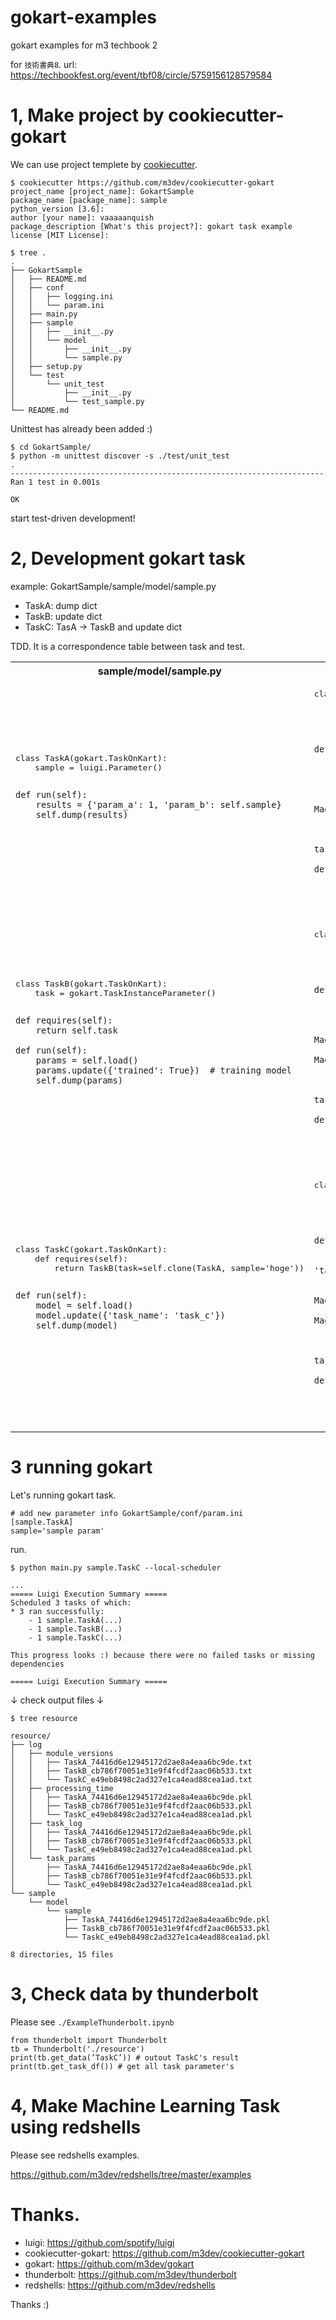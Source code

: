 # gokart-examples
gokart examples for m3 techbook 2

for `技術書典8`.
url: https://techbookfest.org/event/tbf08/circle/5759156128579584


# 1, Make project by cookiecutter-gokart

We can use project templete by [cookiecutter](https://github.com/cookiecutter/cookiecutter).

```
$ cookiecutter https://github.com/m3dev/cookiecutter-gokart
project_name [project_name]: GokartSample
package_name [package_name]: sample
python_version [3.6]:
author [your name]: vaaaaanquish
package_description [What's this project?]: gokart task example
license [MIT License]:
```

```
$ tree .
.
├── GokartSample
│   ├── README.md
│   ├── conf
│   │   ├── logging.ini
│   │   └── param.ini
│   ├── main.py
│   ├── sample
│   │   ├── __init__.py
│   │   └── model
│   │       ├── __init__.py
│   │       └── sample.py
│   ├── setup.py
│   └── test
│       └── unit_test
│           ├── __init__.py
│           └── test_sample.py
└── README.md
```


Unittest has already been added :)


```
$ cd GokartSample/
$ python -m unittest discover -s ./test/unit_test
.
----------------------------------------------------------------------
Ran 1 test in 0.001s

OK
```
start test-driven development!



# 2, Development gokart task

example: GokartSample/sample/model/sample.py
 - TaskA: dump dict
 - TaskB: update dict
 - TaskC: TasA -> TaskB and update dict


TDD. It is a correspondence table between task and test.

<table>
<tr>
<th>sample/model/sample.py</th>
<th>test/unit_test/test_sample.py</th>
</tr>
<tr>
<td><pre>
class TaskA(gokart.TaskOnKart):
    sample = luigi.Parameter()

    def run(self):
        results = {'param_a': 1, 'param_b': self.sample}
        self.dump(results)
</pre></td>
<td><pre>class TestTaskA(unittest.TestCase):
    def setUp(self):
        self.task = TaskA(sample=None)
        self.output_data = None

    def test_run(self):
        source = 'hoge'
        target = {'param_a': 1, 'param_b': 'hoge'}

        self.task.sample = source
        self.task.dump = MagicMock(side_effect=self._dump)

        self.task.run()
        self.assertDictEqual(self.output_data, target)

    def _dump(self, data):
        self.output_data = data
</pre></td></tr>
<tr><td><pre>class TaskB(gokart.TaskOnKart):
    task = gokart.TaskInstanceParameter()

    def requires(self):
        return self.task

    def run(self):
        params = self.load()
        params.update({'trained': True})  # training model
        self.dump(params)
</pre></td>
<td><pre>class TestTaskB(unittest.TestCase):
    def setUp(self):
        self.task = TaskB(task=gokart.TaskOnKart())
        self.output_data = None

    def test_run(self):
        source = {'test': 'hoge'}
        target = {'test': 'hoge', 'trained': True}

        self.task.load = MagicMock(side_effect=lambda: source)
        self.task.dump = MagicMock(side_effect=self._dump)

        self.task.run()
        self.assertDictEqual(self.output_data, target)

    def _dump(self, data):
        self.output_data = data
</pre></td></tr>
<tr><td><pre>class TaskC(gokart.TaskOnKart):
    def requires(self):
        return TaskB(task=self.clone(TaskA, sample='hoge'))

    def run(self):
        model = self.load()
        model.update({'task_name': 'task_c'})
        self.dump(model)
</pre></td>
<td><pre>class TestTaskC(unittest.TestCase):
    def setUp(self):
        self.task = TaskC()
        self.output_data = None

    def test_run(self):
        source = {'test': 'hoge'}
        target = {'test': 'hoge', 'task_name': 'task_c'}

        self.task.load = MagicMock(side_effect=lambda: source)
        self.task.dump = MagicMock(side_effect=self._dump)

        self.task.run()
        self.assertDictEqual(self.output_data, target)

    def _dump(self, data):
        self.output_data = data
</pre></td></tr>
</table>

 

# 3 running gokart

Let's running gokart task.
```
# add new parameter info GokartSample/conf/param.ini
[sample.TaskA]
sample='sample param'
```

run.
```
$ python main.py sample.TaskC --local-scheduler

...
===== Luigi Execution Summary =====
Scheduled 3 tasks of which:
* 3 ran successfully:
    - 1 sample.TaskA(...)
    - 1 sample.TaskB(...)
    - 1 sample.TaskC(...)

This progress looks :) because there were no failed tasks or missing dependencies

===== Luigi Execution Summary =====
```
↓
check output files
↓
```
$ tree resource

resource/
├── log
│   ├── module_versions
│   │   ├── TaskA_74416d6e12945172d2ae8a4eaa6bc9de.txt
│   │   ├── TaskB_cb786f70051e31e9f4fcdf2aac06b533.txt
│   │   └── TaskC_e49eb8498c2ad327e1ca4ead88cea1ad.txt
│   ├── processing_time
│   │   ├── TaskA_74416d6e12945172d2ae8a4eaa6bc9de.pkl
│   │   ├── TaskB_cb786f70051e31e9f4fcdf2aac06b533.pkl
│   │   └── TaskC_e49eb8498c2ad327e1ca4ead88cea1ad.pkl
│   ├── task_log
│   │   ├── TaskA_74416d6e12945172d2ae8a4eaa6bc9de.pkl
│   │   ├── TaskB_cb786f70051e31e9f4fcdf2aac06b533.pkl
│   │   └── TaskC_e49eb8498c2ad327e1ca4ead88cea1ad.pkl
│   └── task_params
│       ├── TaskA_74416d6e12945172d2ae8a4eaa6bc9de.pkl
│       ├── TaskB_cb786f70051e31e9f4fcdf2aac06b533.pkl
│       └── TaskC_e49eb8498c2ad327e1ca4ead88cea1ad.pkl
└── sample
    └── model
        └── sample
            ├── TaskA_74416d6e12945172d2ae8a4eaa6bc9de.pkl
            ├── TaskB_cb786f70051e31e9f4fcdf2aac06b533.pkl
            └── TaskC_e49eb8498c2ad327e1ca4ead88cea1ad.pkl

8 directories, 15 files
```



# 3, Check data by thunderbolt

Please see `./ExampleThunderbolt.ipynb`

```
from thunderbolt import Thunderbolt
tb = Thunderbolt('./resource')
print(tb.get_data(’TaskC’)) # outout TaskC's result
print(tb.get_task_df()) # get all task parameter's
```

# 4, Make Machine Learning Task using redshells

Please see redshells examples.

https://github.com/m3dev/redshells/tree/master/examples


# Thanks.

 - luigi: https://github.com/spotify/luigi
 - cookiecutter-gokart: https://github.com/m3dev/cookiecutter-gokart
 - gokart: https://github.com/m3dev/gokart
 - thunderbolt: https://github.com/m3dev/thunderbolt
 - redshells: https://github.com/m3dev/redshells

Thanks :)

